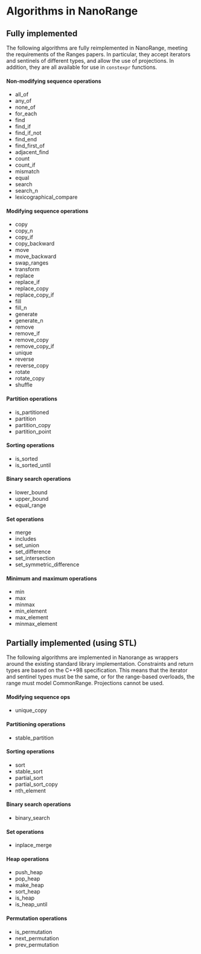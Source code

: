 # Algorithms in NanoRange #

## Fully implemented ##

The following algorithms are fully reimplemented in NanoRange,
meeting the requirements of the Ranges papers. In particular, they accept
iterators and sentinels of different types, and allow the use of projections.
In addition, they are all available for use in `constexpr` functions.

#### Non-modifying sequence operations ####

* all_of
* any_of
* none_of
* for_each
* find
* find_if
* find_if_not
* find_end
* find_first_of
* adjacent_find
* count
* count_if
* mismatch
* equal
* search
* search_n
* lexicographical_compare

#### Modifying sequence operations ####

* copy
* copy_n
* copy_if
* copy_backward
* move
* move_backward
* swap_ranges
* transform
* replace
* replace_if
* replace_copy
* replace_copy_if
* fill
* fill_n
* generate
* generate_n
* remove
* remove_if
* remove_copy
* remove_copy_if
* unique
* reverse
* reverse_copy
* rotate
* rotate_copy
* shuffle

#### Partition operations ####

* is_partitioned
* partition
* partition_copy
* partition_point

#### Sorting operations ####

* is_sorted
* is_sorted_until

#### Binary search operations ####

* lower_bound
* upper_bound
* equal_range

#### Set operations ####

* merge
* includes
* set_union
* set_difference
* set_intersection
* set_symmetric_difference

#### Minimum and maximum operations ####

* min
* max
* minmax
* min_element
* max_element
* minmax_element

## Partially implemented (using STL) ##

The following algorithms are implemented in Nanorange as wrappers around the
existing standard library implementation. Constraints and return types are based
on the C++98 specification. This means that the iterator and sentinel types
must be the same, or for the range-based overloads, the range must model
CommonRange. Projections cannot be used.

#### Modifying sequence ops ####

* unique_copy

#### Partitioning operations ####

* stable_partition

#### Sorting operations ####

* sort
* stable_sort
* partial_sort
* partial_sort_copy
* nth_element

#### Binary search operations ####

* binary_search

#### Set operations ####

* inplace_merge

#### Heap operations ####

* push_heap
* pop_heap
* make_heap
* sort_heap
* is_heap
* is_heap_until

#### Permutation operations ####

* is_permutation
* next_permutation
* prev_permutation

